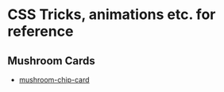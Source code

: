 # CSS Tricks, animations etc. for reference

## Mushroom Cards

* [mushroom-chip-card](mushroom-card-examples.md)
